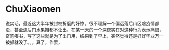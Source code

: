# ChuXiaomen
说实话，最近这大半年被封校折磨的好惨，很不理解一个偏远落后山区啥疫情都没，甚至连后门水果摊都不让出，在某一天的一个深夜实在对这种行为表示痛恨，奋笔疾书，写了这些就是为了出门用，结果到了早上，突然觉得还是好好毕业万一被抓就没了。。。算了，作罢，
